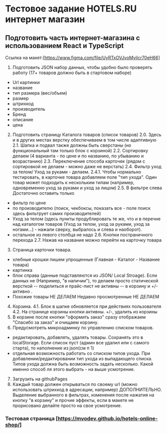 # Тестовое задание HOTELS.RU интернет магазин

## Подготовить часть интернет-магазина с использованием React и TypeScript
Ссылка на макет:[https://www.figma.com/file/UyRTxOVJvoMyjlcr70eH66]
1. Подготовить JSON набор данных, чтобы удобно было проверять работу (17+ товаров должно быть в стартовом наборе)
- Url картинки
- название
- тип размера (вес/объем)
- размер
- штрихкод
- производитель
- Бренд
- описание
- цена

2. Подготовить страницу Каталога товаров (список товаров)
2.0. Здесь и в других местах верстку обеспечиваем в том числе адаптивную
2.1. Шапка и подвал также должны быть сверстаны (но функциональный там только блок с корзиной)
2.2. Сортировку делаем (4 варианта - по цене и по названию, по убыванию и возрастанию)
2.3. Переключение способа карточек (рядом с сортировкой не делаем - можно даже не верстать)
2.4. Фильтр уход за телом/ Уход за руками - делаем.
2.4.1. Чтобы нормально тестировать, в карточке товара добавляем поле "тип ухода". Один товар может подходить к нескольким типам (например, одновременно уход за руками и уход за лицом)
2.5. В фильтре слева Достаточно оставить только
- фильтр по цене
- по производителю (поиск, чекбоксы, показать все - поле поиск здесь фильтрует самих производителей)
- Уход за телом (здесь пункты продублировать те же, что и в перечне над каталогом товаров (Уход за телом, уход за руками, уход за ногами...) - нажали сверху, выбралось и слева и наоборот).
- остальное из левого столбца не надо
2.6. Кнопки постраничного перехода
2.7. Нажав на название можно перейти на карточку товара
3. Страница карточки товара. 
- хлебные крошки пишем упрощенные (Главная - Каталог - Название товара)
- картинка
- блок справа (данные подставляются из JSON/ Local Stroage). Если данных не (Например, "в наличии"), то делаем просто статической версткой
-- поделиться и прайс-лист не активны
-- в корзину и +/- активно .
- Похожие товары НЕ ДЕЛАЕМ
Недавно просмотренные НЕ ДЕЛАЕМ
4. Корзина. 
4.1. Блок в шапке обновляется при действиях пользователя
4.2. На странице корзины кнопки активны. +/-, удалить из корзины
5. В корзине после кнопки "оформить заказ" сразу отображаем "Спасибо за заказ" и очищаем корзину.
6. Предусмотреть микроадминку по управлению списком товаров.
- редактировать, добавлять, удалять товары. Сохранять это в localStorage. Если список пуст (админ все удалил или с самого старта), то наполнение из json(см п 1)
- отдельная возможность работать со списком типов ухода. При добавлении/редактировании тип ухода из выпадающего списка. Типов ухода должна быть возможность задать несколько. Какой именно способ ля этого выбрать - на выше усмотрение.
7. Загрузить на githubPages
8. Каждый товар должен открываться по своему url (можно использовать штрихкод в адресации, например)
ДОПОЛНИТЕЛЬНО.
Выделение выбранного в фильтрах, изменения после нажатия на кнопку "в корзину" и прочие эффекты, если в макете не прорисовано делайте просто на свое усмотрение.

### Тестовая страница [https://mvodev.github.io/hotels-online-shop/]